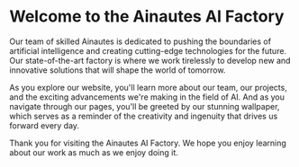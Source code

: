 <!--font:Montserrat-->

# Welcome to the Ainautes AI Factory

Our team of skilled Ainautes is dedicated to pushing the boundaries of artificial intelligence and creating cutting-edge technologies for the future. Our state-of-the-art factory is where we work tirelessly to develop new and innovative solutions that will shape the world of tomorrow.

As you explore our website, you'll learn more about our team, our projects, and the exciting advancements we're making in the field of AI. And as you navigate through our pages, you'll be greeted by our stunning wallpaper, which serves as a reminder of the creativity and ingenuity that drives us forward every day.

Thank you for visiting the Ainautes AI Factory. We hope you enjoy learning about our work as much as we enjoy doing it.

<!--

Write me markdown content of website with wallpaper:

"A team of Ainautes working tirelessly in a massive AI factory, creating new and innovative technologies for the future."

The header of the page should not be copy of the text but rather a real content of the website which is using this wallpaper.


---


# Welcome to the Ainautes AI Factory

Our team of skilled Ainautes is dedicated to pushing the boundaries of artificial intelligence and creating cutting-edge technologies for the future. Our state-of-the-art factory is where we work tirelessly to develop new and innovative solutions that will shape the world of tomorrow.

As you explore our website, you'll learn more about our team, our projects, and the exciting advancements we're making in the field of AI. And as you navigate through our pages, you'll be greeted by our stunning wallpaper, which serves as a reminder of the creativity and ingenuity that drives us forward every day.

Thank you for visiting the Ainautes AI Factory. We hope you enjoy learning about our work as much as we enjoy doing it.


---


Write me a Google font which is best fitting for the website.

Pick from the list:
- Playfair Display
- Montserrat
- Cabin
- Poppins
- IBM Plex Sans
- Roboto
- Raleway
- Open Sans
- Creepster
- Cinzel
- Lato
- Lobster
- Exo 2
- Inter
- Orbitron
- Great Vibes
- Futura
- Alegreya
- Cinzel Decorative
- Dancing Script
- Cormorant Garamond
- Barlow Condensed


Write just the font name nothing else.


---


Montserrat

-->
